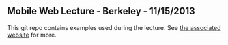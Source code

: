 ## Mobile Web Lecture - Berkeley - 11/15/2013
This git repo contains examples used during the lecture. See [the associated website](http://arnaudbrousseau.github.io/mobile-web-lecture-berkeley/) for more.
